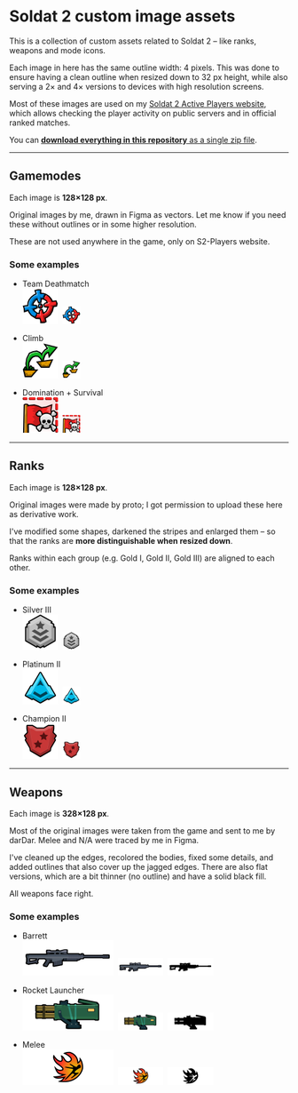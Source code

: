 # Soldat 2 custom image assets

This is a collection of custom assets related to Soldat 2 &ndash; like ranks, weapons and mode icons.

Each image in here has the same outline width: 4 pixels. This was done to ensure having a clean outline when resized down to 32 px height, while also serving a 2&times; and 4&times; versions to devices with high resolution screens.

Most of these images are used on my [Soldat 2 Active Players website](https://oczki.pl/s2-players), which allows checking the player activity on public servers and in official ranked matches.

You can [**download everything in this repository** as a single zip file](https://github.com/oczki/soldat2-assets/archive/refs/heads/main.zip).

---

## Gamemodes

Each image is **128&times;128 px**.

Original images by me, drawn in Figma as vectors. Let me know if you need these without outlines or in some higher resolution.

These are not used anywhere in the game, only on S2-Players website.

### Some examples

- Team Deathmatch  
  <img src="./Gamemodes/Team%20Deathmatch.png" style="height: 64px">&nbsp;
  <img src="./Gamemodes/Team%20Deathmatch.png" style="height: 32px">

- Climb  
  <img src="./Gamemodes/Climb.png" style="height: 64px">&nbsp;
  <img src="./Gamemodes/Climb.png" style="height: 32px">

- Domination + Survival  
  <img src="./Gamemodes/Modifiers%20applied/Domination%20Survival.png" style="height: 64px">&nbsp;
  <img src="./Gamemodes/Modifiers%20applied/Domination%20Survival.png" style="height: 32px">

---

## Ranks

Each image is **128&times;128 px**.

Original images were made by proto; I got permission to upload these here as derivative work.

I've modified some shapes, darkened the stripes and enlarged them &ndash; so that the ranks are **more distinguishable when resized down**.

Ranks within each group (e.g. Gold I, Gold II, Gold III) are aligned to each other.

### Some examples

- Silver III  
  <img src="./Ranks/Silver%203.png" style="height: 64px">&nbsp;
  <img src="./Ranks/Silver%203.png" style="height: 32px">

- Platinum II  
  <img src="./Ranks/Platinum%202.png" style="height: 64px">&nbsp;
  <img src="./Ranks/Platinum%202.png" style="height: 32px">

- Champion II  
  <img src="./Ranks/Champion%202.png" style="height: 64px">&nbsp;
  <img src="./Ranks/Champion%202.png" style="height: 32px">


---

## Weapons

Each image is **328&times;128 px**.

Most of the original images were taken from the game and sent to me by darDar. Melee and N/A were traced by me in Figma.

I've cleaned up the edges, recolored the bodies, fixed some details, and added outlines that also cover up the jagged edges. There are also flat versions, which are a bit thinner (no outline) and have a solid black fill.

All weapons face right.

### Some examples

- Barrett  
  <img src="./Weapons/Barrett.png" style="height: 64px">&nbsp;
  <img src="./Weapons/Barrett.png" style="height: 32px">&nbsp;
  <img src="./Weapons/Flat/Barrett.png" style="height: 32px">

- Rocket Launcher  
  <img src="./Weapons/Rocket%20Launcher.png" style="height: 64px">&nbsp;
  <img src="./Weapons/Rocket%20Launcher.png" style="height: 32px">&nbsp;
  <img src="./Weapons/Flat/Rocket%20Launcher.png" style="height: 32px">

- Melee  
  <img src="./Weapons/Melee.png" style="height: 64px">&nbsp;
  <img src="./Weapons/Melee.png" style="height: 32px">&nbsp;
  <img src="./Weapons/Flat/Melee.png" style="height: 32px">
